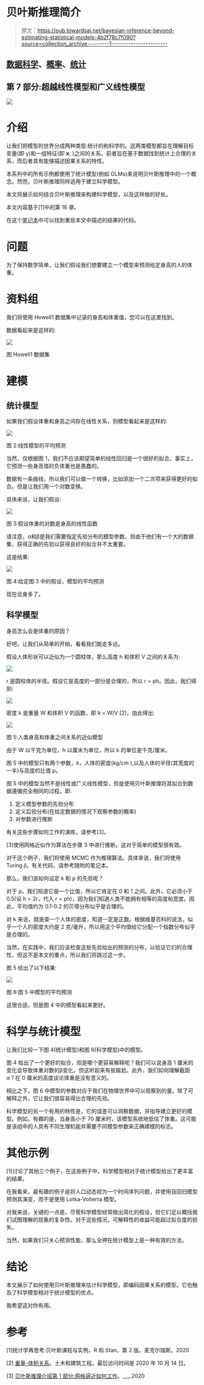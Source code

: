 # 贝叶斯推理简介

> 原文：<https://pub.towardsai.net/bayesian-inference-beyond-estimating-statistical-models-4b2f78c7f090?source=collection_archive---------1----------------------->

## [数据科学](https://towardsai.net/p/category/data-science)、[概率](https://towardsai.net/p/category/probability)、[统计](https://towardsai.net/p/category/statistics)

## 第 7 部分:超越线性模型和广义线性模型

![](img/fa102d7eb07622eb0244d2935ee11c5e.png)

# 介绍

让我们把模型的世界分成两种类型:统计的和科学的。这两类模型都旨在理解目标变量(即 y)和一组特征(即 **x.** )之间的关系。前者旨在基于数据找到统计上合理的关系，而后者具有能够描述因果关系的特性。

本系列中的所有示例都使用了统计模型(例如 GLMs)来说明贝叶斯推理中的一个概念。然而，贝叶斯推理同样适用于建立科学模型。

本文将展示如何结合贝叶斯推理来构建科学模型，以及这样做的好处。

本文内容基于[1]中的第 16 章。

在这个[笔记本](https://github.com/hsm207/statrethinking-julia/blob/master/book/16_Madness/fit_scientific_model.ipynb)中可以找到重现本文中描述的结果的代码。

# 问题

为了保持数学简单，让我们假设我们想要建立一个模型来预测给定身高的人的体重。

# 资料组

我们将使用 Howell1 数据集中记录的身高和体重值，您可以在这里找到。

数据看起来是这样的:

![](img/c2c1bafe51f95b97a09b68d417f70e34.png)

图 Howell1 数据集

# 建模

## 统计模型

如果我们假设体重和身高之间存在线性关系，则模型看起来是这样的:

![](img/f7038ace1fc9f700b8a2af9ce514e447.png)

图 2:线性模型的平均预测

当然，仅根据图 1，我们不应该期望简单的线性回归是一个很好的拟合。事实上，它预测一些身高值的负体重也是愚蠢的。

数据有一条曲线，所以我们可以做一个转换，比如添加一个二次项来获得更好的拟合。但是让我们用一个对数变换。

具体来说，让我们假设:

![](img/77be29daccd0eb20f0348eb87476f8a8.png)

图 3:假设体重的对数是身高的线性函数

请注意，α和β是我们需要指定先验分布的模型参数。但由于他们有一个大的数据集，获得正确的先验以获得良好的拟合并不太重要。

这是结果:

![](img/745b6cebd44915b377f9baa4b6592e40.png)

图 4:给定图 3 中的假设，模型的平均预测

现在合身多了。

## 科学模型

身高怎么会是体重的原因？

好吧，让我们从简单的开始，看看我们能走多远。

假设人体形状可以近似为一个圆柱体，那么高度 h 和体积 V 之间的关系为:

![](img/11cb12e9b2d759ac8924e316289d379f.png)

r 是圆柱体的半径。假设它是高度的一部分是合理的，所以 r = ph。因此，我们得到:

![](img/00443ccd3d62f8eb9dba50df648cfe31.png)

密度 k 是重量 W 和体积 V 的函数，即 k = W/V [2]，由此得出:

![](img/291bcab1515bc86fdadf9a7351549582.png)

图 5:人类身高和体重之间关系的近似模型

由于 W 以千克为单位，h 以厘米为单位，所以 k 的单位是千克/厘米。

图 5 中的模型只有两个参数，k，人体的密度(kg/cm ),以及人体的半径(其宽度的一半)与高度的比值 p。

图 5 中的模型当然不是线性或广义线性模型，但是使用贝叶斯推理将其拟合到数据遵循完全相同的过程，即:

1.  定义模型参数的先验分布
2.  定义后验分布(在给定数据的情况下观察参数的概率)
3.  对参数进行推断

有关这些步骤如何工作的演练，请参考[3]。

[3]使用网格近似作为算法在步骤 3 中进行推断。这对于简单的模型很有效。

对于这个例子，我们将使用 MCMC 作为推理算法。具体来说，我们将使用 Turing.jl。有关代码，请参考随附的笔记本。

那么，我们该如何设定 k 和 p 的先验呢？

对于 p，我们知道它是一个比值，所以它肯定在 0 和 1 之间。此外，它必须小于 0.5(设 h = 2r，代入 r = ph)，因为我们知道人类不能拥有相等的高度和宽度。因此，平均值约为 0.1-0.2 的贝塔分布似乎是合理的。

对 k 来说，就是查一个人体的密度，知道一定是正数。根据维基百科的说法，似乎一个人的密度大约是 2 克/毫升，所以用这个平均值给它分配一个指数分布似乎是合理的。

当然，在实践中，我们应该检查这些先验给出的预测的分布，以验证它们的合理性，但这不是本文的重点，所以我们将跳过这一步。

图 5 给出了以下结果:

![](img/90d0ad16d5b2da016ff6635b465ce934.png)

图 6:图 5 中模型的平均预测

这很合适，但是图 4 中的模型看起来更好。

# 科学与统计模型

让我们比较一下图 4(统计模型)和图 6(科学模型)中的模型。

图 4 给出了一个更好的拟合，但是哪个更容易解释呢？我们可以说身高 1 厘米的变化会导致体重对数的β变化，但这听起来有些尴尬。此外，我们如何理解截距α？在 0 厘米的高度谈论体重是没有意义的。

相比之下，图 6 中模型的参数对应于我们在物理世界中可以观察到的量。除了可解释之外，它让我们很容易得出合理的先验。

科学模型的另一个有用的特性是，它的误差可以洞察数据，并指导建立更好的模型。例如，有趣的是，当身高小于 70 厘米时，该模型系统地低估了体重。这可能是该组中的人具有不同生理机能并需要不同模型参数来正确建模的标志。

# 其他示例

[1]讨论了其他三个例子，在这些例子中，科学模型相对于统计模型给出了更丰富的结果。

在我看来，最有趣的例子是将人口动态视为一个时间序列问题，并使用自回归模型预测其演变，而不是使用 Lotka-Volterra 模型。

对我来说，关键的一点是，尽管科学模型经常做出简化的假设，但它们足以概括我们试图理解的现象的复杂性。对于这些情况，可解释性的收益可能超过拟合度的损失。

当然，如果我们只关心预测性能，那么全押在统计模型上是一种有效的方法。

# 结论

本文展示了如何使用贝叶斯推理来估计科学模型，即编码因果关系的模型。它也触及了科学模型相对于统计模型的优点。

我希望这对你有用。

# 参考

[1]统计学再思考:贝叶斯课程与实例，R 和 Stan，第 2 版。麦克尔瑞斯。2020

[2] [重量-体积关系](https://aboutbuildingengineering.blogspot.com/2012/09/weightvolume-relationships.html)。土木和建筑工程。最后访问时间是 2020 年 10 月 14 日。

[3] [贝叶斯推理介绍第 1 部分:网格逼近如何工作](https://medium.com/towards-artificial-intelligence/bayesian-inference-how-grid-approximation-works-e2c79a516c49)。___.2020
